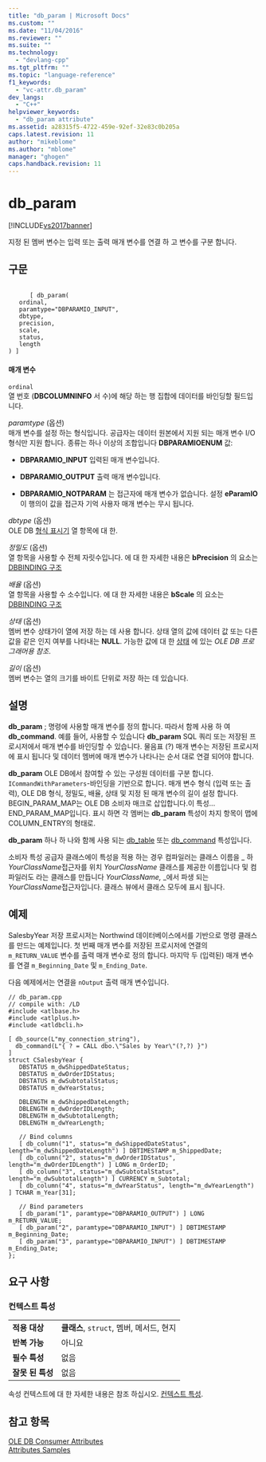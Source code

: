 ```yaml
---
title: "db_param | Microsoft Docs"
ms.custom: ""
ms.date: "11/04/2016"
ms.reviewer: ""
ms.suite: ""
ms.technology: 
  - "devlang-cpp"
ms.tgt_pltfrm: ""
ms.topic: "language-reference"
f1_keywords: 
  - "vc-attr.db_param"
dev_langs: 
  - "C++"
helpviewer_keywords: 
  - "db_param attribute"
ms.assetid: a28315f5-4722-459e-92ef-32e83c0b205a
caps.latest.revision: 11
author: "mikeblome"
ms.author: "mblome"
manager: "ghogen"
caps.handback.revision: 11
---
```

# db_param
[!INCLUDE[vs2017banner](../assembler/inline/includes/vs2017banner.md)]

지정 된 멤버 변수는 입력 또는 출력 매개 변수를 연결 하 고 변수를 구분 합니다.  
  
## 구문  
  
```  
  
      [ db_param(   
   ordinal,   
   paramtype="DBPARAMIO_INPUT",   
   dbtype,   
   precision,   
   scale,   
   status,   
   length  
) ]  
```  
  
#### 매개 변수  
 `ordinal`  
 열 번호 \(**DBCOLUMNINFO** 서 수\)에 해당 하는 행 집합에 데이터를 바인딩할 필드입니다.  
  
 *paramtype*  \(옵션\)  
 매개 변수를 설정 하는 형식입니다.  공급자는 데이터 원본에서 지원 되는 매개 변수 I\/O 형식만 지원 합니다.  종류는 하나 이상의 조합입니다  **DBPARAMIOENUM** 값:  
  
-   **DBPARAMIO\_INPUT** 입력된 매개 변수입니다.  
  
-   **DBPARAMIO\_OUTPUT** 출력 매개 변수입니다.  
  
-   **DBPARAMIO\_NOTPARAM** 는 접근자에 매개 변수가 없습니다.  설정  **eParamIO** 이 행의이 값을 접근자 기억 사용자 매개 변수는 무시 됩니다.  
  
 *dbtype*  \(옵션\)  
 OLE DB  [형식 표시기](https://msdn.microsoft.com/en-us/library/ms711251.aspx) 열 항목에 대 한.  
  
 *정밀도*  \(옵션\)  
 열 항목을 사용할 수 전체 자릿수입니다.  에 대 한 자세한 내용은  **bPrecision** 의 요소는  [DBBINDING 구조](https://msdn.microsoft.com/en-us/library/ms716845.aspx)  
  
 *배율*  \(옵션\)  
 열 항목을 사용할 수 소수입니다.  에 대 한 자세한 내용은  **bScale** 의 요소는  [DBBINDING 구조](https://msdn.microsoft.com/en-us/library/ms716845.aspx)  
  
 *상태*  \(옵션\)  
 멤버 변수 상태가이 열에 저장 하는 데 사용 합니다.  상태 열의 값에 데이터 값 또는 다른 값을 같은 인지 여부를 나타내는  **NULL**.  가능한 값에 대 한  [상태](https://msdn.microsoft.com/en-us/library/ms722617.aspx) 에 있는  *OLE DB 프로그래머용 참조*.  
  
 *길이*  \(옵션\)  
 멤버 변수는 열의 크기를 바이트 단위로 저장 하는 데 있습니다.  
  
## 설명  
 **db\_param** ; 명령에 사용할 매개 변수를 정의 합니다. 따라서 함께 사용 하 여  **db\_command**.  예를 들어, 사용할 수 있습니다  **db\_param** SQL 쿼리 또는 저장된 프로시저에서 매개 변수를 바인딩할 수 있습니다.  물음표 \(?\) 매개 변수는 저장된 프로시저에 표시 됩니다 및 데이터 멤버에 매개 변수가 나타나는 순서 대로 연결 되어야 합니다.  
  
 **db\_param** OLE DB에서 참여할 수 있는 구성원 데이터를 구분 합니다. `ICommandWithParameters`\-바인딩을 기반으로 합니다.  매개 변수 형식 \(입력 또는 출력\), OLE DB 형식, 정밀도, 배율, 상태 및 지정 된 매개 변수의 길이 설정 합니다.  BEGIN\_PARAM\_MAP는 OLE DB 소비자 매크로 삽입합니다.이 특성...  END\_PARAM\_MAP입니다.  표시 하면 각 멤버는  **db\_param** 특성이 차지 항목이 맵에 COLUMN\_ENTRY의 형태로.  
  
 **db\_param** 하나 하 나와 함께 사용 되는  [db\_table](../windows/db-table.md) 또는  [db\_command](../windows/db-command.md) 특성입니다.  
  
 소비자 특성 공급자 클래스에이 특성을 적용 하는 경우 컴파일러는 클래스 이름을 \_ 하*YourClassName*접근자를 위치  *YourClassName* 클래스를 제공한 이름입니다 및 컴파일러도 라는 클래스를 만듭니다  *YourClassName,*  \_에서 파생 되는*YourClassName*접근자입니다.  클래스 뷰에서 클래스 모두에 표시 됩니다.  
  
## 예제  
 SalesbyYear 저장 프로시저는 Northwind 데이터베이스에서를 기반으로 명령 클래스를 만드는 예제입니다.  첫 번째 매개 변수를 저장된 프로시저에 연결의 `m_RETURN_VALUE` 변수를 출력 매개 변수로 정의 합니다.  마지막 두 \(입력된\) 매개 변수를 연결 `m_Beginning_Date` 및 `m_Ending_Date`.  
  
 다음 예제에서는 연결을 `nOutput` 출력 매개 변수입니다.  
  
```  
// db_param.cpp  
// compile with: /LD  
#include <atlbase.h>  
#include <atlplus.h>  
#include <atldbcli.h>  
  
[ db_source(L"my_connection_string"),   
  db_command(L"{ ? = CALL dbo.\"Sales by Year\"(?,?) }")   
]  
struct CSalesbyYear {  
   DBSTATUS m_dwShippedDateStatus;  
   DBSTATUS m_dwOrderIDStatus;  
   DBSTATUS m_dwSubtotalStatus;  
   DBSTATUS m_dwYearStatus;  
  
   DBLENGTH m_dwShippedDateLength;  
   DBLENGTH m_dwOrderIDLength;  
   DBLENGTH m_dwSubtotalLength;  
   DBLENGTH m_dwYearLength;  
  
   // Bind columns  
   [ db_column("1", status="m_dwShippedDateStatus", length="m_dwShippedDateLength") ] DBTIMESTAMP m_ShippedDate;  
   [ db_column("2", status="m_dwOrderIDStatus", length="m_dwOrderIDLength") ] LONG m_OrderID;  
   [ db_column("3", status="m_dwSubtotalStatus", length="m_dwSubtotalLength") ] CURRENCY m_Subtotal;  
   [ db_column("4", status="m_dwYearStatus", length="m_dwYearLength") ] TCHAR m_Year[31];  
  
   // Bind parameters  
   [ db_param("1", paramtype="DBPARAMIO_OUTPUT") ] LONG m_RETURN_VALUE;  
   [ db_param("2", paramtype="DBPARAMIO_INPUT") ] DBTIMESTAMP m_Beginning_Date;  
   [ db_param("3", paramtype="DBPARAMIO_INPUT") ] DBTIMESTAMP m_Ending_Date;  
};  
```  
  
## 요구 사항  
  
### 컨텍스트 특성  
  
|||  
|-|-|  
|**적용 대상**|**클래스**, `struct`, 멤버, 메서드, 현지|  
|**반복 가능**|아니요|  
|**필수 특성**|없음|  
|**잘못 된 특성**|없음|  
  
 속성 컨텍스트에 대 한 자세한 내용은 참조 하십시오.  [컨텍스트 특성](../windows/attribute-contexts.md).  
  
## 참고 항목  
 [OLE DB Consumer Attributes](../windows/ole-db-consumer-attributes.md)   
 [Attributes Samples](http://msdn.microsoft.com/ko-kr/558ebdb2-082f-44dc-b442-d8d33bf7bdb8)